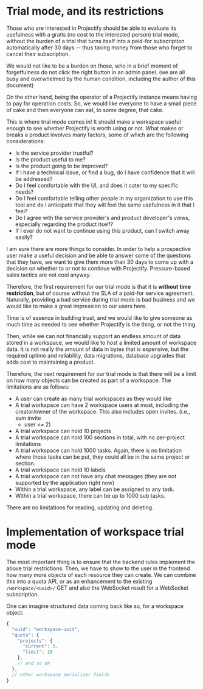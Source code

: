 # Trial mode, and its restrictions

Those who are interested in Projectify should be able to evaluate its
usefulness with a gratis (no cost to the interested person) trial mode, without
the burden of a trial that turns itself into a paid-for subscription
automatically after 30 days -- thus taking money from those who forget to
cancel their subscription.

We would not like to be a burden on those, who in a brief moment of
forgetfulness do not click the right button in an admin panel. (we are all busy
and overwhelmed by the human condition, including the author of this document)

On the other hand, being the operator of a Projectify instance means having to
pay for operation costs. So, we would like everyone to have a small piece of
cake and then everyone can eat, to some degree, that cake.

This is where trial mode comes in! It should make a workspace useful enough to
see whether Projectify is worth using or not. What makes or breaks a product
involves many factors, some of which are the following considerations:

- Is the service provider trustful?
- Is the product useful to me?
- Is the product going to be improved?
- If I have a technical issue, or find a bug, do I have confidence that it will
  be addressed?
- Do I feel comfortable with the UI, and does it cater to my specific needs?
- Do I feel comfortable telling other people in my organization to use this
  tool and do I anticipate that they will feel the same usefulness in it that I
  feel?
- Do I agree with the service provider's and product developer's views,
  especially regarding the product itself?
- If I ever do not want to continue using this product, can I switch away
  easily?

I am sure there are more things to consider. In order to help a prospective
user make a useful decision and be able to answer some of the questions that
they have, we want to give them more than 30 days to come up with a decision on
whether to or not to continue with Projectify. Pressure-based sales tactics are
not cool anyway.

Therefore, the first requirement for our trial mode is that it is __without
time restriction__, but of course without the SLA of a paid-for service
agreement. Naturally, providing a bad service during trial mode is bad business
and we would like to make a great impression to our users here.

Time is of essence in building trust, and we would like to give someone as much
time as needed to see whether Projectify is the thing, or not the thing.

Then, while we can not financially support an endless amount of data stored in
a workspace, we would like to host a limited amount of workspace data. It is
not really the amount of data in bytes that is expensive, but the required
uptime and reliability, data migrations, database upgrades that adds cost to
maintaining a product.

Therefore, the next requirement for our trial mode is that there will be a
limit on how many objects can be created as part of a workspace. The
limitations are as follows:

- A user can create as many trial workspaces as they would like
- A trial workspace can have 2 workspace users at most, including the
  creator/owner of the workspace. This also includes open invites. (i.e., sum
  invite
  + user <= 2)
- A trial workspace can hold 10 projects
- A trial workspace can hold 100 sections in total, with no
  per-project limitations
- A trial workspace can hold 1000 tasks. Again, there is no limitation where
  those tasks can be put, they could all be in the same project or
  section.
- A trial workspace can hold 10 labels
- A trial workspace can not have any chat messages (they are not supported by
  the application right now)
- Within a trial workspace, any label can be assigned to any task.
- Within a trial workspace, there can be up to 1000 sub tasks.

There are no limitations for reading, updating and deleting.

# Implementation of workspace trial mode

The most important thing is to ensure that the backend rules implement the
above trial restrictions. Then, we have to show to the user in the frontend
how many more objects of each resource they can create. We can combine this
into a quota API, or as an enhancement to the existing `/workspace/<uuid>/`
GET and also the WebSocket result for a WebSocket subscription.

One can imagine structured data coming back like so, for a workspace object:

```js
{
  "uuid": "workspace-uuid",
  "quota": {
    "projects": {
      "current": 5,
      "limit": 10
    },
    // and so on
  },
  // other workspace serializer fields
}
```

